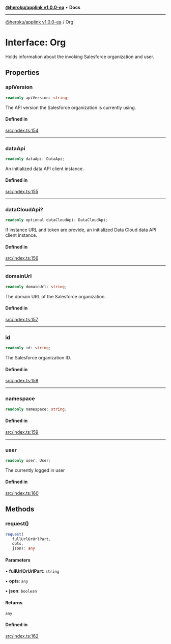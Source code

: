 [**@heroku/applink v1.0.0-ea**](../README.md) • **Docs**

***

[@heroku/applink v1.0.0-ea](../README.md) / Org

# Interface: Org

Holds information about the invoking Salesforce organization and user.

## Properties

### apiVersion

```ts
readonly apiVersion: string;
```

The API version the Salesforce organization is currently using.

#### Defined in

[src/index.ts:154](https://github.com/heroku/heroku-applink-nodejs/blob/e2c7093bff3682e3a10211f985cb37467f6d2de7/src/index.ts#L154)

***

### dataApi

```ts
readonly dataApi: DataApi;
```

An initialized data API client instance.

#### Defined in

[src/index.ts:155](https://github.com/heroku/heroku-applink-nodejs/blob/e2c7093bff3682e3a10211f985cb37467f6d2de7/src/index.ts#L155)

***

### dataCloudApi?

```ts
readonly optional dataCloudApi: DataCloudApi;
```

If instance URL and token are provide, an initialized Data Cloud data API client instance.

#### Defined in

[src/index.ts:156](https://github.com/heroku/heroku-applink-nodejs/blob/e2c7093bff3682e3a10211f985cb37467f6d2de7/src/index.ts#L156)

***

### domainUrl

```ts
readonly domainUrl: string;
```

The domain URL of the Salesforce organization.

#### Defined in

[src/index.ts:157](https://github.com/heroku/heroku-applink-nodejs/blob/e2c7093bff3682e3a10211f985cb37467f6d2de7/src/index.ts#L157)

***

### id

```ts
readonly id: string;
```

The Salesforce organization ID.

#### Defined in

[src/index.ts:158](https://github.com/heroku/heroku-applink-nodejs/blob/e2c7093bff3682e3a10211f985cb37467f6d2de7/src/index.ts#L158)

***

### namespace

```ts
readonly namespace: string;
```

#### Defined in

[src/index.ts:159](https://github.com/heroku/heroku-applink-nodejs/blob/e2c7093bff3682e3a10211f985cb37467f6d2de7/src/index.ts#L159)

***

### user

```ts
readonly user: User;
```

The currently logged in user

#### Defined in

[src/index.ts:160](https://github.com/heroku/heroku-applink-nodejs/blob/e2c7093bff3682e3a10211f985cb37467f6d2de7/src/index.ts#L160)

## Methods

### request()

```ts
request(
   fullUrlOrUrlPart, 
   opts, 
   json): any
```

#### Parameters

• **fullUrlOrUrlPart**: `string`

• **opts**: `any`

• **json**: `boolean`

#### Returns

`any`

#### Defined in

[src/index.ts:162](https://github.com/heroku/heroku-applink-nodejs/blob/e2c7093bff3682e3a10211f985cb37467f6d2de7/src/index.ts#L162)
